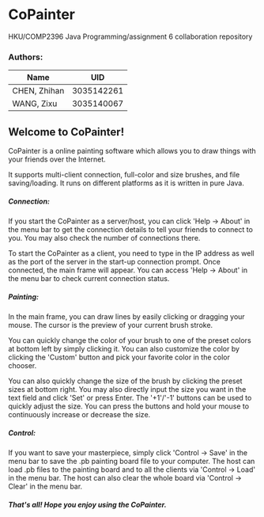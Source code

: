# CoPainter
HKU/COMP2396 Java Programming/assignment 6 collaboration repository

### Authors:
Name | UID
-------------|-----------
CHEN, Zhihan | 3035142261
WANG, Zixu   | 3035140067

## Welcome to CoPainter!
CoPainter is a online painting software which allows you to
draw things with your friends over the Internet.

It supports multi-client connection, full-color and size brushes, and file saving/loading.
It runs on different platforms as it is written in pure Java.
##### Connection:
If you start the CoPainter as a server/host,
you can click 'Help -> About' in the menu bar
to get the connection details to tell your friends
to connect to you. You may also check the number
of connections there.

To start the CoPainter as a client,
you need to type in the IP address as well as
the port of the server in the start-up connection prompt.
Once connected, the main frame will appear.
You can access 'Help -> About' in the menu bar
to check current connection status.
			
##### Painting:
In the main frame, you can draw lines by
easily clicking or dragging your mouse.
The cursor is the preview of your current brush stroke.

You can quickly change the color of your brush
to one of the preset colors at bottom left
by simply clicking it. You can also customize the color
by clicking the 'Custom' button and pick your favorite color
in the color chooser.

You can also quickly change the size of the brush
by clicking the preset sizes at bottom right.
You may also directly input the size you want
in the text field and click 'Set' or press Enter.
The '+1'/'-1' buttons can be used to quickly adjust
the size. You can press the buttons and hold your mouse
to continuously increase or decrease the size.
			
##### Control:
If you want to save your masterpiece, simply click
'Control -> Save' in the menu bar to save the .pb
painting board file to your computer.
The host can load .pb files to the painting board
and to all the clients via 'Control -> Load' in the menu bar.
The host can also clear the whole board
via 'Control -> Clear' in the menu bar.
			
##### That's all! Hope you enjoy using the CoPainter.
